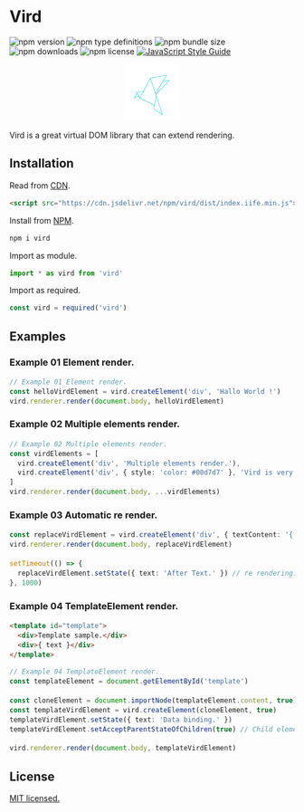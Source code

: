 # Vird

![npm version](https://img.shields.io/npm/v/vird)
![npm type definitions](https://img.shields.io/npm/types/vird)
![npm bundle size](https://img.shields.io/bundlephobia/min/vird)
![npm downloads](https://img.shields.io/npm/dt/vird)
![npm license](https://img.shields.io/npm/l/vird)
[![JavaScript Style Guide](https://img.shields.io/badge/code_style-standard-brightgreen.svg)](https://standardjs.com)

<p align="center">
  <img width="100" src="./vird-icon.svg" alt="vird logo">
</p>

Vird is a great virtual DOM library that can extend rendering.

## Installation

Read from [CDN](https://cdn.jsdelivr.net/npm/vird/dist/index.iife.min.js).

```HTML
<script src="https://cdn.jsdelivr.net/npm/vird/dist/index.iife.min.js"></script>
```

Install from [NPM](https://www.npmjs.com/package/vird).

```bash
npm i vird
```

Import as module.

```typescript
import * as vird from 'vird'
```

Import as required.

```typescript
const vird = required('vird')
```

## Examples

### Example 01 Element render.

```typescript
// Example 01 Element render.
const helloVirdElement = vird.createElement('div', 'Hallo World !')
vird.renderer.render(document.body, helloVirdElement)
```

### Example 02 Multiple elements render.

```typescript
// Example 02 Multiple elements render.
const virdElements = [
  vird.createElement('div', 'Multiple elements render.'),
  vird.createElement('div', { style: 'color: #00d7d7' }, 'Vird is very easy !')
]
vird.renderer.render(document.body, ...virdElements)
```

### Example 03 Automatic re render.

```typescript
const replaceVirdElement = vird.createElement('div', { textContent: '{ text : Before Text. }' })
vird.renderer.render(document.body, replaceVirdElement)

setTimeout(() => {
  replaceVirdElement.setState({ text: 'After Text.' }) // re rendering.
}, 1000)
```

### Example 04 TemplateElement render.

```HTML
<template id="template">
  <div>Template sample.</div>
  <div>{ text }</div>
</template>
```

```typescript
// Example 04 TemplateElement render.
const templateElement = document.getElementById('template')

const cloneElement = document.importNode(templateElement.content, true)
const templateVirdElement = vird.createElement(cloneElement, true)
templateVirdElement.setState({ text: 'Data binding.' })
templateVirdElement.setAcceptParentStateOfChildren(true) // Child element accepts parent state.

vird.renderer.render(document.body, templateVirdElement)
```

## License

[MIT licensed.](https://github.com/yattaki/vird/blob/master/LICENSE)
